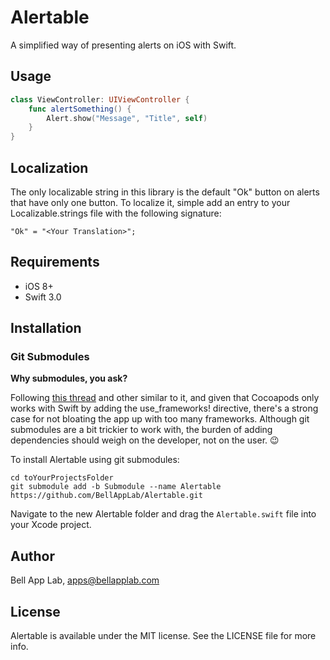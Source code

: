 # Alertable

A simplified way of presenting alerts on iOS with Swift.

## Usage

```swift
class ViewController: UIViewController {
    func alertSomething() {
        Alert.show("Message", "Title", self)
    }
}
```

## Localization

The only localizable string in this library is the default "Ok" button on alerts that have only one button. To localize it, simple add an entry to your Localizable.strings file with the following signature:

`"Ok" = "<Your Translation>";`

## Requirements

* iOS 8+
* Swift 3.0

## Installation

### Git Submodules

**Why submodules, you ask?**

Following [this thread](http://stackoverflow.com/questions/31080284/adding-several-pods-increases-ios-app-launch-time-by-10-seconds#31573908) and other similar to it, and given that Cocoapods only works with Swift by adding the use_frameworks! directive, there's a strong case for not bloating the app up with too many frameworks. Although git submodules are a bit trickier to work with, the burden of adding dependencies should weigh on the developer, not on the user. :wink:

To install Alertable using git submodules:

```
cd toYourProjectsFolder
git submodule add -b Submodule --name Alertable https://github.com/BellAppLab/Alertable.git
```

Navigate to the new Alertable folder and drag the `Alertable.swift` file into your Xcode project.

## Author

Bell App Lab, apps@bellapplab.com

## License

Alertable is available under the MIT license. See the LICENSE file for more info.
